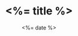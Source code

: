 ---
title:  <%= title %>
cover: "/logos/logo-1024.png"
category: <%= category %>
tags:

    - <%= category %>

date: <%= date %>
---